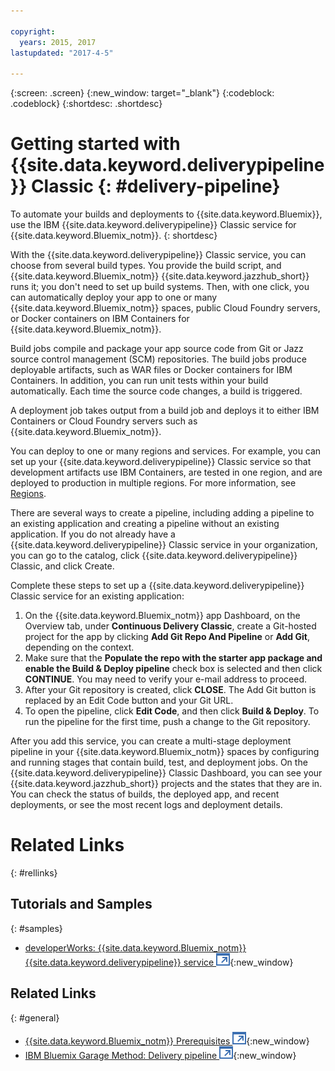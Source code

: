 ```yaml
---

copyright:
  years: 2015, 2017
lastupdated: "2017-4-5"

---
```



{:screen: .screen}
{:new_window: target="_blank"}
{:codeblock: .codeblock}
{:shortdesc: .shortdesc}

# Getting started with {{site.data.keyword.deliverypipeline}} Classic {: #delivery-pipeline}  

To automate your builds and deployments to {{site.data.keyword.Bluemix}}, use the IBM {{site.data.keyword.deliverypipeline}} Classic service for {{site.data.keyword.Bluemix_notm}}.
{: shortdesc}

With the {{site.data.keyword.deliverypipeline}} Classic service, you can choose from several build types. You provide the build script, and {{site.data.keyword.Bluemix_notm}} {{site.data.keyword.jazzhub_short}} runs it; you don't need to set up build systems. Then, with one click, you can automatically deploy your app to one or many {{site.data.keyword.Bluemix_notm}} spaces, public Cloud Foundry servers, or Docker containers on IBM Containers for {{site.data.keyword.Bluemix_notm}}.  

Build jobs compile and package your app source code from Git or Jazz source control management (SCM) repositories. The build jobs produce deployable artifacts, such as WAR files or Docker containers for IBM Containers. In addition, you can run unit tests within your build automatically. Each time the source code changes, a build is triggered.

A deployment job takes output from a build job and deploys it to either IBM Containers or Cloud Foundry servers such as {{site.data.keyword.Bluemix_notm}}.  

You can deploy to one or many regions and services. For example, you can set up your {{site.data.keyword.deliverypipeline}} Classic service so that development artifacts use IBM Containers, are tested in one region, and are deployed to production in multiple regions. For more information, see [Regions](/docs/overview/whatisbluemix.html#ov_intro_reg).

There are several ways to create a pipeline, including adding a pipeline to an existing application and creating a pipeline without an existing application. If you do not already have a {{site.data.keyword.deliverypipeline}} Classic service in your organization, you can go to the catalog, click {{site.data.keyword.deliverypipeline}} Classic, and click Create.

Complete these steps to set up a {{site.data.keyword.deliverypipeline}} Classic service for an existing application:    

1. On the {{site.data.keyword.Bluemix_notm}} app Dashboard, on the Overview tab, under **Continuous Delivery Classic**, create a Git-hosted project for the app by clicking **Add Git Repo And Pipeline** or **Add Git**, depending on the context.
1. Make sure that the **Populate the repo with the starter app package and enable the Build & Deploy pipeline** check box is selected and then click **CONTINUE**. You may need to verify your e-mail address to proceed.  
1. After your Git repository is created, click **CLOSE**. The Add Git button is replaced by an Edit Code button and your Git URL.  
1. To open the pipeline, click **Edit Code**, and then click **Build & Deploy**. To run the pipeline for the first time, push a change to the Git repository.

After you add this service, you can create a multi-stage deployment pipeline in your {{site.data.keyword.Bluemix_notm}} spaces by configuring and running stages that contain build, test, and deployment jobs. On the {{site.data.keyword.deliverypipeline}} Classic Dashboard, you can see your {{site.data.keyword.jazzhub_short}} projects and the states that they are in. You can check the status of builds, the deployed app, and recent deployments, or see the most recent logs and deployment details.  


# Related Links
{: #rellinks}

## Tutorials and Samples
{: #samples}

* [developerWorks: {{site.data.keyword.Bluemix_notm}} {{site.data.keyword.deliverypipeline}} service ![External link icon](../../icons/launch-glyph.svg "External link icon")](http://www.ibm.com/developerworks/topics/delivery%20pipeline%20service){:new_window}

## Related Links
{: #general}

* [{{site.data.keyword.Bluemix_notm}} Prerequisites ![External link icon](../../icons/launch-glyph.svg "External link icon")](https://developer.ibm.com/bluemix/support/#prereqs){:new_window}
* [IBM Bluemix Garage Method: Delivery pipeline ![External link icon](../../icons/launch-glyph.svg "External link icon")](https://www.ibm.com/devops/method/content/deliver/practice_delivery_pipeline/){:new_window}
